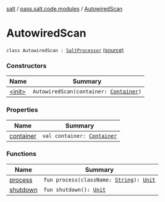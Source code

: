 [salt](../../index.md) / [pass.salt.code.modules](../index.md) / [AutowiredScan](./index.md)

# AutowiredScan

`class AutowiredScan : `[`SaltProcessor`](../-salt-processor/index.md) [(source)](https://github.com/kurbaniec-tgm/salt/tree/master/code/modules/AutowiredScan.kt#L6)

### Constructors

| Name | Summary |
|---|---|
| [&lt;init&gt;](-init-.md) | `AutowiredScan(container: `[`Container`](../../pass.salt.code.container/-container/index.md)`)` |

### Properties

| Name | Summary |
|---|---|
| [container](container.md) | `val container: `[`Container`](../../pass.salt.code.container/-container/index.md) |

### Functions

| Name | Summary |
|---|---|
| [process](process.md) | `fun process(className: `[`String`](https://kotlinlang.org/api/latest/jvm/stdlib/kotlin/-string/index.html)`): `[`Unit`](https://kotlinlang.org/api/latest/jvm/stdlib/kotlin/-unit/index.html) |
| [shutdown](shutdown.md) | `fun shutdown(): `[`Unit`](https://kotlinlang.org/api/latest/jvm/stdlib/kotlin/-unit/index.html) |
